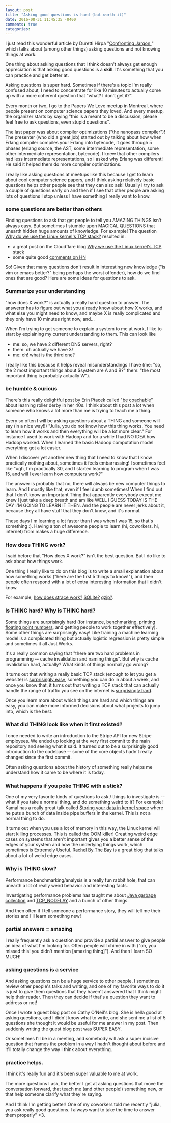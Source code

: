 ```yaml
---
layout: post
title: "Asking good questions is hard (but worth it)"
date: 2016-08-31 11:45:35 -0400
comments: true
categories: 
---
```


I just read this wonderful article by Duretti Hirpa "[Confronting Jargon
](https://medium.com/@duretti/confronting-jargon-7d39c8dd9353)" which talks about (among other things) asking questions and not knowing things at work.

One thing about asking questions that I think doesn't always get enough
appreciation is that asking good questions is a **skill**. It's something that
you can practice and get better at.

Asking questions is super hard. Sometimes if there's a topic I'm really
confused about, I need to concentrate for like 10 minutes to actually come up
with a more coherent question that "what? I don't get it?".

Every month or two, I go to the Papers We Love meetup in Montreal, where
people present on computer science papers they loved. And every meetup, the
organizer starts by saying "this is a meant to be a discussion, please feel
free to ask questions, even stupid questions".

The last paper was about compiler optimizations ("the nanopass compiler")! The
presenter (who did a great job) started out by talking about how when Erlang
compiler compiles your Erlang into bytecode, it goes through 5 phases (erlang
source, the AST, some intermediate representation, some other intermediate
representation, bytecode). I knew that other compilers had less intermediate
representations, so I asked why Erlang was different! He said it helped them do
more compiler optimizations.

I really like asking questions at meetups like this because I get to learn
about cool computer science papers, and I think asking relatively basic
questions helps other people see that they can also ask! Usually I try to ask
a couple of questions early on and then if I see that other people are asking
lots of questions I stop unless I have something I really want to
know.

### some questions are better than others

Finding questions to ask that get people to tell you AMAZING THINGS isn't
always easy. But sometimes I stumble upon MAGICAL QUESTIONS that unearth
hidden huge amounts of knowledge. For example! The question
[Why do we use the Linux kernel's TCP stack?](http://jvns.ca/blog/2016/06/30/why-do-we-use-the-linux-kernels-tcp-stack/) resulted in:

- a great post on the Cloudflare blog [Why we use the Linux kernel's TCP stack](https://blog.cloudflare.com/why-we-use-the-linux-kernels-tcp-stack/)
- some quite good [comments on HN](https://news.ycombinator.com/item?id=12021195)

So! Given that many questions don't result in interesting new knowledge ("is
vim or emacs better?" being perhaps the worst offender), how do we find ones
that are good? Here are some ideas for questions to ask.

### Summarize your understanding

"how does X work?" is actually a really hard question to answer. The answerer has to figure out
what you already know about how X works, and what else you might need to know,
and maybe X is really complicated and they only have 10 minutes right now, and...

When I'm trying to get someone to explain a system to me at work, I like to
start by explaining my current understanding to them. This can look like

- me: so, we have 2 different DNS servers, right?
- them: oh actually we have 3!
- me: oh! what is the third one?

I really like this because it helps reveal misunderstandings I have (me: "so,
the 2 most important things about $system are A and B?" them: "the most
important thing is probably actually W").

### be humble & curious

There's this really delightful post by Erin Ptacek called ["be coachable"](http://sockpuppet.org/blog/2015/08/21/be-coachable/) about learning roller derby in her 40s. I think about this post a lot when someone who knows a lot more than me is trying to teach me a thing.

Every so often I will be asking questions about a THING and someone will say
(in a nice way!!) "Julia, you do not know how this thing works. You need to
learn how it works and then everything will be a lot more clear." For instance
I used to work with Hadoop and for a while I had NO IDEA how Hadoop worked.
When I learned the basic Hadoop computation model everything got a lot easier.

When I discover yet another new thing that I need to know that I know
practically nothing about, sometimes it feels embarrassing! I sometimes feel
like "ugh, I'm practically 30, and I started learning to program when I was
15, and will I ever learn how computers work?"

The answer is probably that no, there will always be new computer things to
learn. And I mostly like that, even if I feel dumb sometimes! When I find out
that I don't know an Important Thing that apparently everybody except me knew
I just take a deep breath and am like WELL I GUESS TODAY IS THE DAY I'M GOING
TO LEARN IT THEN. And the people are never jerks about it, because they all
have stuff that they don't know, and it's normal.

These days I'm learning a lot faster than I was when I was 15, so that's
something :). Having a ton of awesome people to learn (hi, coworkers. hi,
internet) from makes a huge difference.

### How does THING work?

I said before that "How does X work?" isn't the best question. But I do like
to ask about how things work.

One thing I really like to do on this blog is to write a small explanation
about how something works ("here are the first 5 things to know!"), and then
people often respond with a lot of extra interesting information that I didn't
know.

For example, [how does strace work?](http://blog.packagecloud.io/eng/2016/02/29/how-does-strace-work/) [SQLite?](http://jvns.ca/blog/2014/09/27/how-does-sqlite-work-part-1-pages/) [gzip?](http://jvns.ca/blog/2013/10/24/day-16-gzip-plus-poetry-equals-awesome/).

### Is THING hard? Why is THING hard?

Some things are surprisingly hard (for instance, [benchmarking, printing floating point numbers](http://jvns.ca/blog/2016/07/23/rigorous-benchmarking-in-reasonable-time/), and getting people to work together effectively). Some other things are surprisingly easy! Like training a machine learning model is a complicated thing but actually logistic regression is pretty simple and sometimes it all Just Works.

It's a really common saying that "there are two hard problems in programming -- cache invalidation and naming things". But why is cache invalidation hard, actually? What kinds of things normally go wrong?

It turns out that writing a really basic TCP stack (enough to let you get a website) is [surprisingly easy](http://jvns.ca/blog/2014/08/12/what-happens-if-you-write-a-tcp-stack-in-python/), something you can do in about a week, and once you know that, it turns out that writing a TCP stack that can actually handle the range of traffic you see on the internet is [surprisingly hard](https://news.ycombinator.com/item?id=12021195).

Once you learn more about which things are hard and which things are easy, you
can make more informed decisions about what projects to jump into, which is
the best.

### What did THING look like when it first existed?

I once needed to write an introduction to the Stripe API for new Stripe
employees. We ended up looking at the very first commit to the main repository
and seeing what it said. It turned out to be a surprisingly good introduction
to the codebase -- some of the core objects hadn't really changed since the
first commit.

Often asking questions about the history of something really helps me
understand how it came to be where it is today.

### What happens if you poke THING with a stick?

One of my very favorite kinds of questions to ask / things to investigate is -- what if you take a normal thing, and do something weird to it? For example! Kamal has a really great talk called [Storing your data in kernel space](https://www.youtube.com/watch?v=gg0xNgHrAAc) where he puts a bunch of data inside pipe buffers in the kernel. This is not a normal thing to do.

It turns out when you use a lot of memory in this way, the Linux kernel will start killing processes. This is called the OOM killer! Creating weird edge cases on systems that aren't important gives you a better sense of the edges of your system and how the underlying things work, which sometimes is Extremely Useful. [Rachel By The Bay](https://rachelbythebay.com/w/) is a great blog that talks about a lot of weird edge cases.

### Why is THING slow?

Performance benchmarking/analysis is a really fun rabbit hole, that can
unearth a lot of really weird behavior and interesting facts.

Investigating performance problems has taught me about [Java garbage collection](http://jvns.ca/blog/2016/04/22/java-garbage-collection-can-be-really-slow/) and [TCP_NODELAY](http://jvns.ca/blog/2015/11/21/why-you-should-understand-a-little-about-tcp/) and a bunch of other things.

And then often if I tell someone a performance story, they will tell me their
stories and I'll learn sometihng new!

### partial answers = amazing

I really frequently ask a question and provide a partial answer to give people
an idea of what I'm looking for. Often people will chime in with ("oh, you
missed this! you didn't mention [amazing thing]"). And then I learn SO MUCH!

### asking questions is a service

And asking questions can be a huge service to other people. I sometimes review
other people's talks and writing, and one of my favorite ways to do it is just
to give them questions that they haven't answered that I think might help
their reader. Then they can decide if that's a question they want to address
or not!

Once I wrote a guest blog post on Cathy O'Neil's blog. She is hella good at
asking questions, and I didn't know what to write, and she sent me a list of 5
questions she thought it would be useful for me answer in my post. Then
suddenly writing the guest blog post was SUPER EASY.

Or sometimes I'll be in a meeting, and somebody will ask a super incisive
question that frames the problem in a way I hadn't thought about before and
it'll totally change the way I think about everything.

### practice helps.

I think it's really fun and it's been super valuable to me at work.

The more questions I ask, the better I get at asking questions that move the
conversation forward, that teach me (and other people!) something new, or
that help someone clarify what they're saying.

And I think I'm getting better! One of my coworkers told me recently "julia,
you ask really good questions. I always want to take the time to answer them
properly" <3.
